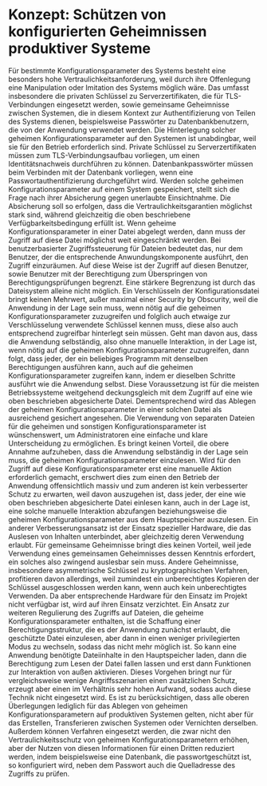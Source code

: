 # Konzept: Schützen von konfigurierten Geheimnissen produktiver Systeme
Für bestimmte Konfigurationsparameter des Systems besteht eine besonders hohe Vertraulichkeitsanforderung, weil durch ihre Offenlegung eine Manipulation oder Imitation des Systems möglich wäre. Das umfasst insbesondere die privaten Schlüssel zu Serverzertifikaten, die für TLS-Verbindungen eingesetzt werden, sowie gemeinsame Geheimnisse zwischen Systemen, die in diesem Kontext zur Authentifizierung von Teilen des Systems dienen, beispielsweise Passwörter zu Datenbankbenutzern, die von der Anwendung verwendet werden.
Die Hinterlegung solcher geheimen Konfigurationsparameter auf den Systemen ist unabdingbar, weil sie für den Betrieb erforderlich sind. Private Schlüssel zu Serverzertifikaten müssen zum TLS-Verbindungsaufbau vorliegen, um einen Identitätsnachweis durchführen zu können. Datenbankpasswörter müssen beim Verbinden mit der Datenbank vorliegen, wenn eine Passwortauthentifizierung durchgeführt wird.
Werden solche geheimen Konfigurationsparameter auf einem System gespeichert, stellt sich die Frage nach ihrer Absicherung gegen unerlaubte Einsichtnahme. Die Absicherung soll so erfolgen, dass die Vertraulichkeitsgarantien möglichst stark sind, während gleichzeitig die oben beschriebene Verfügbarkeitsbedingung erfüllt ist. Wenn geheime Konfigurationsparameter in einer Datei abgelegt werden, dann muss der Zugriff auf diese Datei möglichst weit eingeschränkt werden. Bei benutzerbasierter Zugriffssteuerung für Dateien bedeutet das, nur dem Benutzer, der die entsprechende Anwundungskomponente ausführt, den Zugriff einzuräumen. Auf diese Weise ist der Zugriff auf diesen Benutzer, sowie Benutzer mit der Berechtigung zum Überspringen von Berechtigungsprüfungen begrenzt. Eine stärkere Begrenzung ist durch das Dateisystem alleine nicht möglich. Ein Verschlüsseln der Konfigurationsdatei bringt keinen Mehrwert, außer maximal einer Security by Obscurity, weil die Anwendung in der Lage sein muss, wenn nötig auf die geheimen Konfigurationsparameter zuzugreifen und folglich auch etwaige zur Verschlüsselung verwendete Schlüssel kennen muss, diese also auch entsprechend zugreifbar hinterlegt sein müssen.
Geht man davon aus, dass die Anwendung selbständig, also ohne manuelle Interaktion, in der Lage ist, wenn nötig auf die geheimen Konfigurationsparameter zuzugreifen, dann folgt, dass jeder, der ein beliebiges Programm mit denselben Berechtigungen ausführen kann, auch auf die geheimen Konfigurationsparameter zugreifen kann, indem er dieselben Schritte ausführt wie die Anwendung selbst. Diese Voraussetzung ist für die meisten Betriebssysteme weitgehend deckungsgleich mit dem Zugriff auf eine wie oben beschrieben abgesicherte Datei. Dementsprechend wird das Ablegen der geheimen Konfigurationsparameter in einer solchen Datei als ausreichend gesichert angesehen. Die Verwendung von separaten Dateien für die geheimen und sonstigen Konfigurationsparameter ist wünschenswert, um Administratoren eine einfache und klare Unterscheidung zu ermöglichen.
Es bringt keinen Vorteil, die obere Annahme aufzuheben, dass die Anwendung selbständig in der Lage sein muss, die geheimen Konfigurationsparameter einzulesen. Wird für den Zugriff auf diese Konfigurationsparameter erst eine manuelle Aktion erforderlich gemacht, erschwert dies zum einen den Betrieb der Anwendung offensichtlich massiv und zum anderen ist kein verbesserter Schutz zu erwarten, weil davon auszugehen ist, dass jeder, der eine wie oben beschrieben abgesicherte Datei einlesen kann, auch in der Lage ist, eine solche manuelle Interaktion abzufangen beziehungsweise die geheimen Konfigurationsparameter aus dem Hauptspeicher auszulesen.
Ein anderer Verbesserungsansatz ist der Einsatz spezieller Hardware, die das Auslesen von Inhalten unterbindet, aber gleichzeitig deren Verwendung erlaubt. Für gemeinsame Geheimnisse bringt dies keinen Vorteil, weil jede Verwendung eines gemeinsamen Geheimnisses dessen Kenntnis erfordert, ein solches also zwingend auslesbar sein muss. Andere Geheimnisse, insbesondere asymmetrische Schlüssel zu kryptographischen Verfahren, profitieren davon allerdings, weil zumindest ein unberechtigtes Kopieren der Schlüssel ausgeschlossen werden kann, wenn auch kein unberechtigtes Verwenden. Da aber entsprechende Hardware für den Einsatz im Projekt nicht verfügbar ist, wird auf ihren Einsatz verzichtet.
Ein Ansatz zur weiteren Regulierung des Zugriffs auf Dateien, die geheime Konfigurationsparameter enthalten, ist die Schaffung einer Berechtigungsstruktur, die es der Anwendung zunächst erlaubt, die geschützte Datei einzulesen, aber dann in einen weniger privilegierten Modus zu wechseln, sodass das nicht mehr möglich ist. So kann eine Anwendung benötigte Dateiinhalte in den Hauptspeicher laden, dann die Berechtigung zum Lesen der Datei fallen lassen und erst dann Funktionen zur Interaktion von außen aktivieren. Dieses Vorgehen bringt nur für vergleichsweise wenige Angriffsszenarien einen zusätzlichen Schutz, erzeugt aber einen im Verhältnis sehr hohen Aufwand, sodass auch diese Technik nicht eingesetzt wird.
Es ist zu berücksichtigen, dass alle oberen Überlegungen lediglich für das Ablegen von geheimen Konfigurationsparametern auf produktiven Systemen gelten, nicht aber für das Erstellen, Transferieren zwischen Systemen oder Vernichten derselben.
Außerdem können Verfahren eingesetzt werden, die zwar nicht den Vertraulichkeitsschutz von geheimen Konfigurationsparametern erhöhen, aber der Nutzen von diesen Informationen für einen Dritten reduziert werden, indem beispielsweise eine Datenbank, die passwortgeschützt ist, so konfiguriert wird, neben dem Passwort auch die Quelladresse des Zugriffs zu prüfen.
